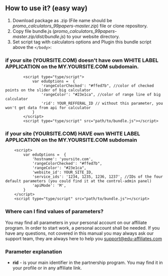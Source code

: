 ## How to use it? (easy way)

1. Download package as .zip (File name should be _promo_calculators_99papers-master.zip_) file or clone repository.  
2. Copy file bundle.js (_promo_calculators_99papers-master.zip/dist/bundle.js_) to your website directory.
3. Set script tag with calculators options and Plugin this bundle script above the ```</body>```:

### if your site (YOURSITE.COM) **doesn't** have own WHITE LABEL APPLICATION on the MY.YOURSITE.COM subdomain.

```
        <script type="type/script">
            var eduOptions =  {
                'rangeColorChecked': "#ffed7b", //color of checked points on the slider of big calculator
                'rangeColor': "#23e1ca", //color of range line of big calculator
                'rid': YOUR_REFFERAL_ID // without this parameter, you won't get data from api for calculator
            }
        </script>
        <script type="type/script" src="path/to/bundle.js"></script>
```


### if your site (YOURSITE.COM)  **HAVE** own WHITE LABEL APPLICATION on the MY.YOURSITE.COM subdomain


```
    <script>
        var eduOptions =  {
            'hostname': 'yoursite.com',
            'rangeColorChecked': "#ffed7b", 
            'rangeColor': "#23e1ca", 
            'website_id': YOUR_SITE_ID,
            'service_ids': '1234, 1235, 1236, 1237', //IDs of the four default parameters (you could find it at the control-admin panel)
            'apiMode': 'M', 
        }
    </script>
    <script type="type/script" src="path/to/bundle.js"></script>
```


### Where can I find values of parameters?

You may find all parameters in your personal account on our affiliate program. In order to start work, a personal account shall be needed. If you have any questions, not covered in this manual you may always ask our support team, they are always here to help you [support@edu-affiliates.com](mailto:support@edu-affiliates.com)

### Parameter explanation

- **rid** - is your main identifier in the partnership program. You may find it in your profile or in any affiliate link.

